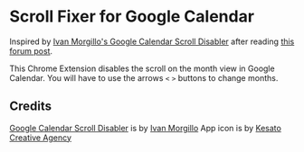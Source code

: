 # Scroll Fixer for Google Calendar


Inspired by [Ivan Morgillo's Google Calendar Scroll Disabler](https://github.com/alter-ego/google-calendar-scroll-disabler) after reading [this forum post](https://productforums.google.com/forum/#!topic/calendar/O2fpZq36otA).

This Chrome Extension disables the scroll on the month view in Google Calendar.  You will have to use the arrows `<` `>` buttons to change months.


## Credits
[Google Calendar Scroll Disabler](https://chrome.google.com/webstore/detail/google-calendar-scroll-di/nghndfiaocgpmcbeafglhknklfgddebe) is by [Ivan Morgillo](https://github.com/alter-ego/)
App icon is by [Kesato Creative Agency](https://www.iconfinder.com/kesatocreativeagencybali)

